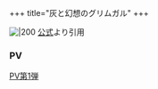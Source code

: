 +++
title="灰と幻想のグリムガル"
+++

![|200](https://lh4.googleusercontent.com/proxy/NFp9IIiP_qdec9nrE9A-rpDu33m4mE9j2VZeLa3_8G9O7VBVEdtuwmEHoO8EBt8lU_MVTCjtq8lbPwLxAjA)
[公式](https://www.google.com/url?sa=i&url=http%3A%2F%2Fgrimgar.com%2F&psig=AOvVaw3pyeuZ_fBAXjC0ULeCmVwm&ust=1720778040855000&source=images&cd=vfe&opi=89978449&ved=0CBEQjRxqFwoTCJCT0PTbnocDFQAAAAAdAAAAABAE)より引用


### PV
[PV第1弾](https://www.youtube.com/watch?v=JpEaUKQVE00)

